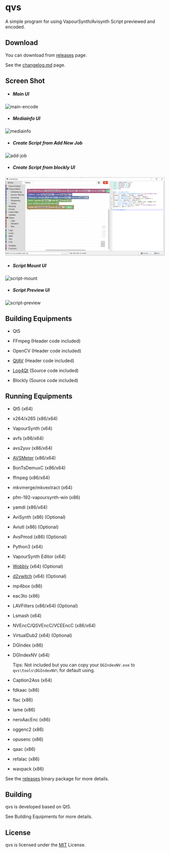 # qvs

A simple program for using VapourSynth/Avisynth Script previewed and encoded.



## Download

You can download from [releases](https://github.com/emako/qvs/releases) page.

See the [changelog.md](https://github.com/emako/qvs/blob/master/changelog.md) page.



## Screen Shot

- ##### Main UI

![main-encode](https://raw.githubusercontent.com/emako/qvs/master/res/images/screen-shot/main-encode.jpg)  

- ##### Mediainfo UI

![mediainfo](https://raw.githubusercontent.com/emako/qvs/master/res/images/screen-shot/mediainfo.jpg)  

- ##### Create Script from Add New Job

![add-job](https://raw.githubusercontent.com/emako/qvs/master/res/images/screen-shot/add-job.jpg)  

- ##### Create Script from blockly UI

![script_blockly](https://raw.githubusercontent.com/emako/qvs/master/res/images/screen-shot/script-blockly.png)



- ##### Script Mount UI

![script-mount](https://raw.githubusercontent.com/emako/qvs/master/res/images/screen-shot/script-mount.jpg)



- ##### Script Preview UI

![script-preview](https://raw.githubusercontent.com/emako/qvs/master/res/images/screen-shot/script-preview.jpg)



## Building Equipments

- Qt5
- FFmpeg (Header code included)

- OpenCV (Header code included)

- [QtAV](https://github.com/emako/QtAV)  (Header code included)
- [Log4Qt](https://github.com/emako/Log4Qt) (Source code included)

- Blockly (Source code included)



## Running Equipments

- Qt5 (x64)

- x264/x265 (x86/x64)
- VapourSynth (x64)
- avfs (x86/x64)
- avs2yuv (x86/x64)
- [AVSMeter](https://github.com/emako/AVSMeter) (x86/x64)
- BonTsDemuxC (x86/x64)
- ffmpeg (x86/x64)
- mkvmerge/mkvextract (x64)
- pfm-192-vapoursynth-win (x86)
- yamdi (x86/x64)
- AviSynth (x86) (Optional)
- Aviutl (x86) (Optional)
- AvsPmod (x86) (Optional)
- Python3 (x64)

- VapourSynth Editor (x64)

- [Wobbly](https://github.com/emako/Wobbly) (x64) (Optional)

- [d2vwitch](https://github.com/emako/D2VWitch) (x64) (Optional)

- mp4box (x86)

- eac3to (x86)

- LAVFilters (x86/x64) (Optional)

- Lsmash (x64)

- NVEncC/QSVEncC/VCEEncC (x86/x64)

- VirtualDub2 (x64) (Optional)

- DGIndex (x86)

- DGIndexNV (x64)

  Tips: Not included but you can copy your `DGIndexNV.exe` to `qvs\tools\DGIndexNV\` for default using.

- Caption2Ass (x64)

- fdkaac (x86)

- flac (x86)

- lame (x86)

- neroAacEnc (x86)

- oggenc2 (x86)

- opusenc (x86)

- qaac (x86)

- refalac (x86)

- wavpack (x86)

See the [releases](https://github.com/emako/qvs/releases) binary package for more details.



## Building

qvs is developed based on Qt5.

See Building Equipments for more details.



## License

qvs is licensed under the [MIT](https://github.com/emako/qvs/blob/master/LICENSE) License.

